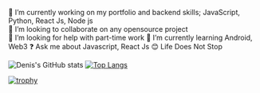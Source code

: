 :telescope: I’m currently working on my portfolio and backend skills; JavaScript, Python, React Js, Node js  
:dancers: I’m looking to collaborate on any opensource project  
:hammer: I’m looking for help with part-time work 
:seedling: I’m currently learning  Android, Web3 
:question: Ask me about Javascript, React Js
:blush: Life Does Not Stop 



![Denis's GitHub stats](https://github-readme-stats.vercel.app/api?username=Kipkemden&show_icons=true&theme=radical)
[![Top Langs](https://github-readme-stats.vercel.app/api/top-langs/?username=KIpkemden)](https://github.com/anuraghazra/github-readme-stats)

[![trophy](https://github-profile-trophy.vercel.app/?username=Kipkemden&theme=onedark)](https://github.com/ryo-ma/github-profile-trophy)
